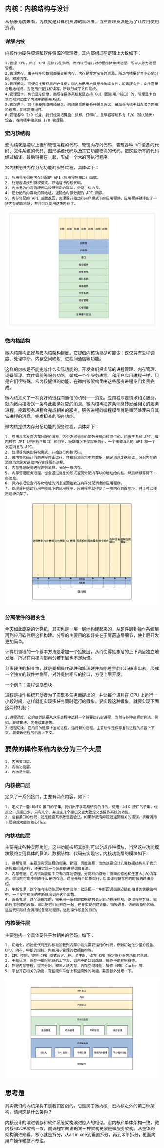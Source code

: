 ## 内核：内核结构与设计

从抽象角度来看，内核就是计算机资源的管理者，当然管理资源是为了让应用使用资源。

### 详解内核

内核作为硬件资源和软件资源的管理者，其内部组成在逻辑上大致如下：

    1.管理 CPU，由于 CPU 是执行程序的，而内核把运行时的程序抽象成进程，所以又称为进程管理。
    2.管理内存，由于程序和数据都要占用内存，内存是非常宝贵的资源，所以内核要非常小心地分配、释放内存。
    3.管理硬盘，而硬盘主要存放用户数据，而内核把用户数据抽象成文件，即管理文件，文件需要合理地组织，方便用户查找和读写，所以形成了文件系统。
    4.管理显卡，负责显示信息，而现在操作系统都是支持 GUI（图形用户接口）的，管理显卡自然而然地就成了内核中的图形系统。
    5.管理网卡，网卡主要完成网络通信，网络通信需要各种通信协议，最后在内核中就形成了网络协议栈，又称网络组件。
    6.管理各种 I/O 设备，我们经常把键盘、鼠标、打印机、显示器等统称为 I/O（输入输出）设备，在内核中抽象成 I/O 管理器。

### 宏内核结构

宏内核就是把以上诸如管理进程的代码、管理内存的代码、管理各种 I/O 设备的代码、文件系统的代码、图形系统代码以及其它功能模块的代码，把这些所有的代码经过编译，最后链接在一起，形成一个大的可执行程序。

宏内核提供内存分配功能的服务过程，具体如下：

    1. 应用程序调用内存分配的 API（应用程序接口）函数。
    2. 处理器切换到特权模式，开始运行内核代码。
    3. 内核里的内存管理代码按照特定的算法，分配一块内存。
    4. 把分配的内存块的首地址，返回给内存分配的 API 函数。
    5. 内存分配的 API 函数返回，处理器开始运行用户模式下的应用程序，应用程序就得到了一块内存的首地址，并且可以使用这块内存了。


![宏内核结构](03_01.png)

### 微内核结构

微内核架构正好与宏内核架构相反，它提倡内核功能尽可能少：仅仅只有进程调度、处理中断、内存空间映射、进程间通信等功能。

这样的内核是不能完成什么实际功能的，开发者们把实际的进程管理、内存管理、设备管理、文件管理等服务功能，做成一个个服务进程。和用户应用进程一样，只是它们很特殊，宏内核提供的功能，在微内核架构里由这些服务进程专门负责完成。

微内核定义了一种良好的进程间通信的机制——消息。应用程序要请求相关服务，就向微内核发送一条与此服务对应的消息，微内核再把这条消息转发给相关的服务进程，接着服务进程会完成相关的服务。服务进程的编程模型就是循环处理来自其它进程的消息，完成相关的服务功能。

微内核提供内存分配功能的服务过程，具体如下：

    1. 应用程序发送内存分配的消息，这个发送消息的函数是微内核提供的，相当于系统 API，微内核的 API（应用程序接口）相当少，极端情况下仅需要两个，一个接收消息的 API 和一个发送消息的 API。
    2. 处理器切换到特权模式，开始运行内核代码。
    3. 微内核代码让当前进程停止运行，并根据消息包中的数据，确定消息发送给谁，分配内存的消息当然是发送给内存管理服务进程。
    4. 内存管理服务进程收到消息，分配一块内存。
    5. 内存管理服务进程，也会通过消息的形式返回分配内存块的地址给内核，然后继续等待下一条消息。
    6. 微内核把包含内存块地址的消息返回给发送内存分配消息的应用程序。
    7. 处理器开始运行用户模式下的应用程序，应用程序就得到了一块内存的首地址，并且可以使用这块内存了。


![微内核结构](03_02.png)

### 分离硬件的相关性

今天如此庞杂的计算机，其实也是一层一层地构建起来的，从硬件层到操作系统层再到应用软件层这样构建。分层的主要目的和好处在于屏蔽底层细节，使上层开发更加简单。

计算机领域的一个基本方法是增加一个抽象层，从而使得抽象层的上下两层独立地发展，所以在内核内部再分若干层也不足为怪。

分离硬件的相关性，就是要把操作硬件和处理硬件功能差异的代码抽离出来，形成一个独立的软件抽象层，对外提供相应的接口，方便上层开发。

一个例子：进程调度模块

进程是操作系统开发者为了实现多任务而提出的，并让每个进程在 CPU 上运行一小段时间，这样就能实现多任务同时运行的假象。要实现这种假象，就要实现下面这两种机制：

    1.进程调度，它的目的是要从众多进程中选择一个将要运行的进程，当然有各种选择的算法，例如，轮转算法、优先级算法等。
    2.进程切换，它的目的是停止当前进程，运行新的进程，主要动作是保存当前进程的机器上下文，装载新进程的机器上下文。

## 要做的操作系统内核分为三个大层

    1. 内核接口层。
    2. 内核功能层。
    3. 内核硬件层。

### 内核接口层

定义了一系列接口，主要有两点内容，如下：

    1. 定义了一套 UNIX 接口的子集，我们出于学习和研究的目的，使用 UNIX 接口的子集，优点之一是接口少，只有几个，并且这几个接口又能大致定义出操作系统的功能。
    2. 这套接口的代码，就是检查其参数是否合法，如果参数有问题就返回相关的错误，接着调用下层完成功能的核心代码。

### 内核功能层

主要完成各种实际功能，这些功能按照其类别可以分成各种模块，当然这些功能模块最终会用具体的算法、数据结构、代码去实现它，内核功能层的模块如下：

    1. 进程管理，主要是实现进程的创建、销毁、调度进程，当然这要设计几套数据结构用于表示进程和组织进程，还要实现一个简单的进程调度算法。
    2. 内存管理，在内核功能层中只有内存池管理，分两种内存池：页面内存池和任意大小的内存池，你现在可能不明白什么是内存池，这里先有个印象就行，后面课程研究它的时候再详细介绍。
    3. 中断管理，这个在内核功能层中非常简单：就是把一个中断回调函数安插到相关的数据结构中，一旦发生相关的中断就会调用这个函数。
    4. 设备管理，这个是最难的，需要用一系列的数据结构表示驱动程序模块、驱动程序本身、驱动程序创建的设备，最后把它们组织在一起，还要实现创建设备、销毁设备、访问设备的代码，这些代码最终会调用设备驱动程序，达到操作设备的目的。

### 内核硬件层

主要包括一个具体硬件平台相关的代码，如下：

    1. 初始化，初始化代码是内核被加载到内存中最先需要运行的代码，例如初始化少量的设备、CPU、内存、中断的控制、内核用于管理的数据结构等。
    2. CPU 控制，提供 CPU 模式设定、开、关中断、读写 CPU 特定寄存器等功能的代码。
    3. 中断处理，保存中断时机器的上下文，调用中断回调函数，操作中断控制器等。
    4. 物理内存管理，提供分配、释放大块内存，内存空间映射，操作 MMU、Cache 等。
    5. 平台其它相关的功能，有些硬件平台上有些特殊的功能，需要额外处理一下。


![diy内核结构](03_03.png)

## 思考题

其实我们的内核架构不是我们首创的，它是属于微内核、宏内核之外的第三种架构，请问这是什么架构？

内核设计的演进貌似和软件系统架构演进惊人的相似。宏内核和单体架构一致，微内核和SOA架构一致，而课程里面讲的第三种架构更像是微服务架构。从整体的架构演进来看，核心就是拆分，从all in one到垂直拆分，再到水平拆分，更面向用户操作和技术专注。
